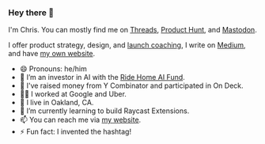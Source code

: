 ### Hey there 👋

I'm Chris. You can mostly find me on [Threads](https://www.threads.net/@chris), [Product Hunt](https://www.producthunt.com/@chrismessina), and [Mastodon](https://mastodon.xyz/@chrismessina).

I offer product strategy, design, and [launch coaching](https://chrismessina.me/call-me), I write on [Medium](https://medium.com/@chrismessina), and have [my own website](https://chrismessina.me).

- 😄 Pronouns: he/him
- 👔 I’m an investor in AI with the [Ride Home AI Fund](https://www.ridehomefund.com/ai-fund).
- 💸 I've raised money from Y Combinator and participated in On Deck.
- 🕴🏻 I worked at Google and Uber.
- 📍 I live in Oakland, CA.
- 🌱 I’m currently learning to build Raycast Extensions.
- 📫 You can reach me via [my website](https://chrismessina.me/contact).
- ⚡ Fun fact: I invented the hashtag!

<!--
**chrismessina/chrismessina** is a ✨ _special_ ✨ repository because its `README.md` (this file) appears on your GitHub profile.

Here are some ideas to get you started:

- 🔭 I’m currently working on ...
- 🌱 I’m currently learning ...
- 👯 I’m looking to collaborate on ...
- 🤔 I’m looking for help with ...
- 💬 Ask me about ...
- 📫 How to reach me: ...
- 😄 Pronouns: ...
- ⚡ Fun fact: ...
-->
